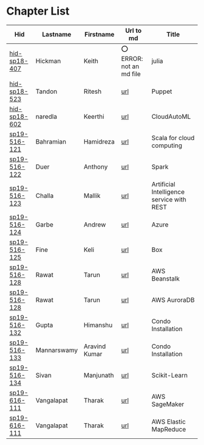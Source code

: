# Chapter List

| Hid                                                                 | Lastname    | Firstname     | Url to md                                                                                                       | Title                                     |
|---------------------------------------------------------------------|-------------|---------------|-----------------------------------------------------------------------------------------------------------------|-------------------------------------------|
| [hid-sp18-407](https://github.com/cloudmesh-community/hid-sp18-407) | Hickman     | Keith         | :o: ERROR: not an md file                                                                                       | julia                                     |
| [hid-sp18-523](https://github.com/cloudmesh-community/hid-sp18-523) | Tandon      | Ritesh        | [url](https://github.com/cloudmesh-community/book/blob/master/chapters/devops/puppet.md)                        | Puppet                                    |
| [hid-sp18-602](https://github.com/cloudmesh-community/hid-sp18-602) | naredla     | Keerthi       | [url](https://github.com/cloudmesh-community/hid-sp18-602/blob/master/paper/paper.md)                           | CloudAutoML                               |
| [sp19-516-121](https://github.com/cloudmesh-community/sp19-516-121) | Bahramian   | Hamidreza     | [url](https://github.com/cloudmesh-community/sp19-516-121/blob/master/scala.md)                                 | Scala for cloud computing                 |
| [sp19-516-122](https://github.com/cloudmesh-community/sp19-516-122) | Duer        | Anthony       | [url](https://github.com/cloudmesh-community/book/blob/master/chapters/mapreduce/spark.md)                      | Spark                                     |
| [sp19-516-123](https://github.com/cloudmesh-community/sp19-516-123) | Challa      | Mallik        | [url](https://github.com/cloudmesh-community/book/blob/master/chapters/in/ai-rest.md)                           | Artificial Intelligence service with REST |
| [sp19-516-124](https://github.com/cloudmesh-community/sp19-516-124) | Garbe       | Andrew        | [url](https://github.com/cloudmesh-community/book/blob/master/chapters/iaas/azure/azure.md)                     | Azure                                     |
| [sp19-516-125](https://github.com/cloudmesh-community/sp19-516-125) | Fine        | Keli          | [url](https://github.com/cloudmesh-community/book/blob/master/chapters/in/box.md)                               | Box                                       |
| [sp19-516-128](https://github.com/cloudmesh-community/sp19-516-128) | Rawat       | Tarun         | [url](https://github.com/cloudmesh-community/book/blob/master/chapters/in/aws-elasticbeanstalk.md)              | AWS Beanstalk                             |
| [sp19-516-128](https://github.com/cloudmesh-community/sp19-516-128) | Rawat       | Tarun         | [url](https://github.com/cloudmesh-community/book/blob/master/chapters/in/aws-auroradb.md)                      | AWS AuroraDB                              |
| [sp19-516-132](https://github.com/cloudmesh-community/sp19-516-132) | Gupta       | Himanshu      | [url](https://github.com/cloudmesh/cloudmesh-conda/blob/master/README.md)                                       | Condo Installation                        |
| [sp19-516-133](https://github.com/cloudmesh-community/sp19-516-133) | Mannarswamy | Aravind Kumar | [url](https://github.com/cloudmesh/cloudmesh-conda/blob/master/README.md)                                       | Condo Installation                        |
| [sp19-516-134](https://github.com/cloudmesh-community/sp19-516-134) | Sivan       | Manjunath     | [url](https://github.com/cloudmesh-community/book/blob/master/chapters/prg/python/scikit-learn/scikit-learn.md) | Scikit-Learn                              |
| [sp19-616-111](https://github.com/cloudmesh-community/sp19-616-111) | Vangalapat  | Tharak        | [url](https://github.com/cloudmesh-community/sp19-616-111/blob/master/section-code/aws-sagemaker.md)            | AWS SageMaker                             |
| [sp19-616-111](https://github.com/cloudmesh-community/sp19-616-111) | Vangalapat  | Tharak        | [url](https://github.com/cloudmesh-community/book/blob/master/chapters/mapreduce/amazon-emr-1.md)               | AWS Elastic MapReduce                     |
